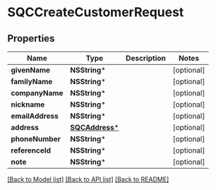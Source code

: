 # SQCCreateCustomerRequest

## Properties
Name | Type | Description | Notes
------------ | ------------- | ------------- | -------------
**givenName** | **NSString*** |  | [optional] 
**familyName** | **NSString*** |  | [optional] 
**companyName** | **NSString*** |  | [optional] 
**nickname** | **NSString*** |  | [optional] 
**emailAddress** | **NSString*** |  | [optional] 
**address** | [**SQCAddress***](SQCAddress.md) |  | [optional] 
**phoneNumber** | **NSString*** |  | [optional] 
**referenceId** | **NSString*** |  | [optional] 
**note** | **NSString*** |  | [optional] 

[[Back to Model list]](../README.md#documentation-for-models) [[Back to API list]](../README.md#documentation-for-api-endpoints) [[Back to README]](../README.md)


